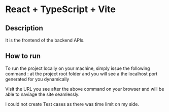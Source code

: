 # React + TypeScript + Vite

## Description
It is the frontend of the backend APIs. 

## How to run
To run the project locally on your machine, simply issue the following command : <npm run dev> at the project root folder and you will see a the localhost port generated for you dynamically

Visit the URL you see after the above command on your browser and will be able to naviage the site seamlessly.


I could not create Test cases as there was time limit on my side.

